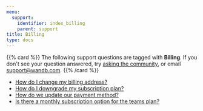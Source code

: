 ```yaml
---
menu:
  support:
    identifier: index_billing
    parent: support
title: Billing
type: docs
---
```


{{% card %}}
The following support questions are tagged with <b>Billing</b>. If you don't see 
your question answered, try [asking the community](https://community.wandb.ai/), 
or email [support@wandb.com](mailto:support@wandb.com).
{{% /card %}}

- [How do I change my billing address?](change_billing_address/)
- [How do I downgrade my subscription plan?](downgrade_subscription_plan/)
- [How do we update our payment method?](update_payment_method/)
- [Is there a monthly subscription option for the teams plan?](monthly_subscription_option_teams_plan/)